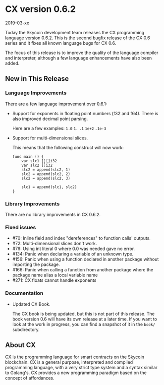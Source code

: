 # CX version 0.6.2

2019-03-xx

Today the Skycoin development team releases the CX programming language
version 0.6.2. This is the second bugfix release of the CX 0.6 series and it
fixes all known language bugs for CX 0.6.

The focus of this release is to improve the quality of the language compiler
and interpreter, although a few language enhancements have also been added.

## New in This Release

### Language Improvements

There are a few language improvement over 0.6.1:

 * Support for exponents in floating point numbers (f32 and f64). There is
   also improved decimal point parsing.

   Here are a few examples: `1.0` `1.` `.1` `1e+2` `.1e-3`

 * Support for multi-dimensional slices.

   This means that the following construct will now work:

   ```
   func main () {
       var slc1 [][]i32
       var slc2 []i32
       slc2 = append(slc2, 1)
       slc2 = append(slc2, 2)
       slc2 = append(slc2, 3)

       slc1 = append(slc1, slc2)
   }
   ```

### Library Improvements

 There are no library improvements in CX 0.6.2.

### Fixed issues

  * \#70: Inline field and index "dereferences" to function calls' outputs.
  * \#72: Multi-dimensional slices don't work.
  * \#76: Using int literal 0 where 0.0 was needed gave no error.
  * \#134: Panic when declaring a variable of an unknown type.
  * \#156: Panic when using a function declared in another package without importing the package.
  * \#166: Panic when calling a function from another package where the package name alias a local variable name
  * \#271: CX floats cannot handle exponents

### Documentation

 * Updated CX Book.

   The CX book is being updated, but this is not part of this release.  The
   book version 0.6 will have its own release at a later time.  If you want to
   look at the work in progress, you can find a snapshot of it in the `book/`
   subdirectory. 

## About CX

CX is the programming language for smart contracts on the
[Skycoin](https://www.skycoin.net/) blockchain. CX is a general purpose,
interpreted and compiled programming language, with a very strict type system
and a syntax similar to Golang's. CX provides a new programming paradigm based
on the concept of affordances.
